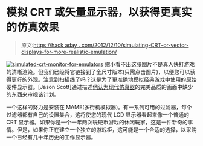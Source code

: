 # 模拟 CRT 或矢量显示器，以获得更真实的仿真效果

> 原文:[https://hack aday . com/2012/12/10/simulating-CRT-or-vector-displays-for-more-realistic-emulation/](https://hackaday.com/2012/12/10/simulating-crt-or-vector-displays-for-more-realistic-emulation/)

[![simulated-crt-monitor-for-emulators](../Images/0a2cec15f7d91c0ad8c76dd56c6f0ed0.png)](http://hackaday.com/wp-content/uploads/2012/12/simulated-crt-monitor-for-emulators.jpg) 缩小看不出这张图片不是真人快打游戏的清晰渲染。但我们已经将它链接到了全尺寸版本(只需点击图片)，以便您可以获得更好的外观。注意到扫描线了吗？这是为了更准确地模拟经典游戏中使用的原始硬件显示器。[Jason Scott]通过描述[他认为现代仿真器](http://ascii.textfiles.com/archives/3786)的完美品质的画面中缺少的东西来审视该计划。

一个这样的努力是安装在 MAME(多街机模拟器)。有一系列可用的过滤器，每个过滤器都有自己的设置集合，这将使您的现代 LCD 显示器看起来像一个普通的 CRT 显示器。如果你是一个一年两次玩硬币游戏的休闲玩家，这是一件新奇的事情。但是，如果你正在建立一个独立的游戏柜，这可能是一个合适的选择，以采购一个已经有几十年历史的工作显示器。